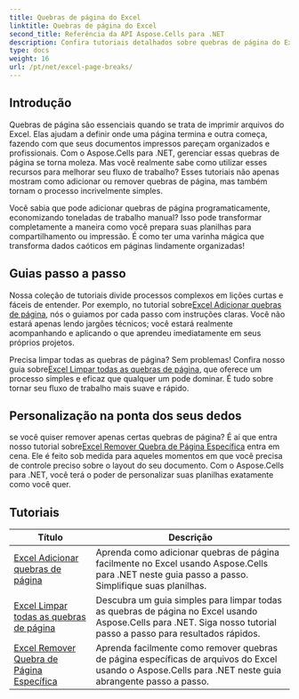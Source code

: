 ```yaml
---
title: Quebras de página do Excel
linktitle: Quebras de página do Excel
second_title: Referência da API Aspose.Cells para .NET
description: Confira tutoriais detalhados sobre quebras de página do Excel com Aspose.Cells para .NET. Melhore o layout de suas pastas de trabalho do Excel com facilidade.
type: docs
weight: 16
url: /pt/net/excel-page-breaks/
---
```

## Introdução

Quebras de página são essenciais quando se trata de imprimir arquivos do Excel. Elas ajudam a definir onde uma página termina e outra começa, fazendo com que seus documentos impressos pareçam organizados e profissionais. Com o Aspose.Cells para .NET, gerenciar essas quebras de página se torna moleza. Mas você realmente sabe como utilizar esses recursos para melhorar seu fluxo de trabalho? Esses tutoriais não apenas mostram como adicionar ou remover quebras de página, mas também tornam o processo incrivelmente simples.

Você sabia que pode adicionar quebras de página programaticamente, economizando toneladas de trabalho manual? Isso pode transformar completamente a maneira como você prepara suas planilhas para compartilhamento ou impressão. É como ter uma varinha mágica que transforma dados caóticos em páginas lindamente organizadas!

## Guias passo a passo
 Nossa coleção de tutoriais divide processos complexos em lições curtas e fáceis de entender. Por exemplo, no tutorial sobre[Excel Adicionar quebras de página](./excel-add-page-breaks/), nós o guiamos por cada passo com instruções claras. Você não estará apenas lendo jargões técnicos; você estará realmente acompanhando e aplicando o que aprendeu imediatamente em seus próprios projetos. 

 Precisa limpar todas as quebras de página? Sem problemas! Confira nosso guia sobre[Excel Limpar todas as quebras de página](./excel-clear-all-page-breaks/), que oferece um processo simples e eficaz que qualquer um pode dominar. É tudo sobre tornar seu fluxo de trabalho mais suave e rápido.

## Personalização na ponta dos seus dedos
 se você quiser remover apenas certas quebras de página? É aí que entra nosso tutorial sobre[Excel Remover Quebra de Página Específica](./excel-remove-specific-page-break/) entra em cena. Ele é feito sob medida para aqueles momentos em que você precisa de controle preciso sobre o layout do seu documento. Com o Aspose.Cells para .NET, você terá o poder de personalizar suas planilhas exatamente como você quer. 

## Tutoriais 
| Título | Descrição |
| --- | --- |
| [Excel Adicionar quebras de página](./excel-add-page-breaks/) | Aprenda como adicionar quebras de página facilmente no Excel usando Aspose.Cells para .NET neste guia passo a passo. Simplifique suas planilhas. |  
| [Excel Limpar todas as quebras de página](./excel-clear-all-page-breaks/) | Descubra um guia simples para limpar todas as quebras de página no Excel usando Aspose.Cells para .NET. Siga nosso tutorial passo a passo para resultados rápidos. |  
| [Excel Remover Quebra de Página Específica](./excel-remove-specific-page-break/) | Aprenda facilmente como remover quebras de página específicas de arquivos do Excel usando o Aspose.Cells para .NET neste guia abrangente passo a passo. |  